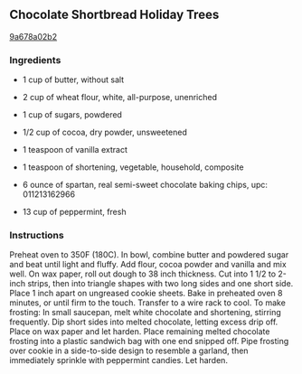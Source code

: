 ## Chocolate Shortbread Holiday Trees

[9a678a02b2](https://recipeland.com/recipe/v/chocolate-shortbread-holiday-tr-48130)

### Ingredients

 - 1 cup of butter, without salt

 - 2 cup of wheat flour, white, all-purpose, unenriched

 - 1 cup of sugars, powdered

 - 1/2 cup of cocoa, dry powder, unsweetened

 - 1 teaspoon of vanilla extract

 - 1 teaspoon of shortening, vegetable, household, composite

 - 6 ounce of spartan, real semi-sweet chocolate baking chips, upc: 011213162966

 - 13 cup of peppermint, fresh

### Instructions

Preheat oven to 350F (180C). In bowl, combine butter and powdered sugar and beat until light and fluffy. Add flour, cocoa powder and vanilla and mix well. On wax paper, roll out dough to 38 inch thickness. Cut into 1 1/2 to 2-inch strips, then into triangle shapes with two long sides and one short side. Place 1 inch apart on ungreased cookie sheets. Bake in preheated oven 8 minutes, or until firm to the touch. Transfer to a wire rack to cool. To make frosting: In small saucepan, melt white chocolate and shortening, stirring frequently. Dip short sides into melted chocolate, letting excess drip off. Place on wax paper and let harden. Place remaining melted chocolate frosting into a plastic sandwich bag with one end snipped off. Pipe frosting over cookie in a side-to-side design to resemble a garland, then immediately sprinkle with peppermint candies. Let harden.